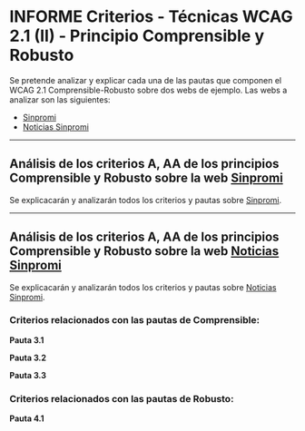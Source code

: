 
# INFORME Criterios - Técnicas WCAG 2.1 (II) - Principio Comprensible y Robusto

Se pretende analizar y explicar cada una de las pautas que componen el WCAG 2.1 Comprensible-Robusto sobre dos webs de ejemplo. Las webs a analizar son las siguientes: 
- [Sinpromi](https://sinpromi.es/)
- [Noticias Sinpromi](https://sinpromi.es/noticias)

***
## Análisis de los criterios A, AA de los principios Comprensible y Robusto sobre la web [Sinpromi](https://sinpromi.es/)

Se explicacarán y analizarán todos los criterios y pautas sobre [Sinpromi](https://sinpromi.es/).

***
## Análisis de los criterios A, AA de los principios Comprensible y Robusto sobre la web [Noticias Sinpromi](https://sinpromi.es/noticias)
 
Se explicacarán y analizarán todos los criterios y pautas sobre [Noticias 
Sinpromi](https://sinpromi.es/noticias).


### Criterios relacionados con las pautas de  Comprensible:

**Pauta 3.1**

**Pauta 3.2**

**Pauta 3.3**

### Criterios relacionados con las pautas de  Robusto:

**Pauta 4.1**
